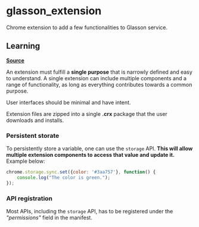 # glasson_extension

Chrome extension to add a few functionalities to Glasson service.

## Learning

**[Source](https://developer.chrome.com/extensions)**

An extension must fulfill a **single purpose** that is narrowly defined and easy to understand. A single extension can include multiple components and a range of functionality, as long as everything contributes towards a common purpose. 

User interfaces should be minimal and have intent.

Extension files are zipped into a single **.crx** package that the user downloads and installs.

### Persistent storate

To persistently store a variable, one can use the `storage` API. **This will allow multiple extension components to access that value and update it.** Example below:

```javascript
chrome.storage.sync.set({color: '#3aa757'}, function() {
    console.log("The color is green.");
});
```

### API registration

Most APIs, including the `storage` API, has to be registered under the *"permissions"* field in the manifest.